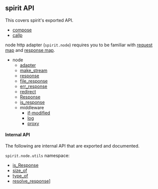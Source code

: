 ## spirit API
This covers spirit's exported API.

- [compose](spirit.md#compose)
- [callp](spirit.md#callp)

node http adapter (`spirit.node`) requires you to be familiar with [request map](request-response-map.md#request-map) and [response map](request-response-map.md#response-map).

- node
  * [adapter](node.md#adapter)
  * [make_stream](node.md#make_stream)
  * [response](node.md#response)
  * [file_response](node.md#file_response)
  * [err_response](node.md#err_response)
  * [redirect](node.md#redirect)
  * [Response](Response.md)
  * [is_response](node.md#is_response)
  * middleware
    - [if-modified](node-middleware.md#if-modified)
    - [log](node-middleware.md#log)
    - [proxy](node-middleware.md#proxy)


#### Internal API
The following are internal API that are exported and documented.

`spirit.node.utils` namespace:

- [is_Response](internal.md#is_Response)
- [size_of](internal.md#size_of)
- [type_of](internal.md#type_of)
- [resolve_response](internal.md#resolve_response)]